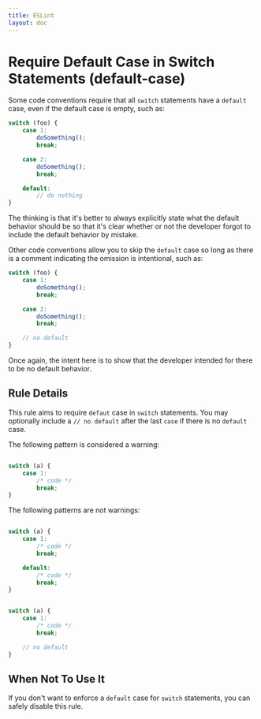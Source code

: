 ```yaml
---
title: ESLint
layout: doc
---
```

<!-- Note: No pull requests accepted for this file. See README.md in the root directory for details. -->
# Require Default Case in Switch Statements (default-case)

Some code conventions require that all `switch` statements have a `default` case, even if the default case is empty, such as:

```js
switch (foo) {
    case 1:
        doSomething();
        break;

    case 2:
        doSomething();
        break;

    default:
        // do nothing
}
```

The thinking is that it's better to always explicitly state what the default behavior should be so that it's clear whether or not the developer forgot to include the default behavior by mistake.

Other code conventions allow you to skip the `default` case so long as there is a comment indicating the omission is intentional, such as:

```js
switch (foo) {
    case 1:
        doSomething();
        break;

    case 2:
        doSomething();
        break;

    // no default
}
```

Once again, the intent here is to show that the developer intended for there to be no default behavior.

## Rule Details

This rule aims to require `defaut` case in `switch` statements. You may optionally include a `// no default` after the last `case` if there is no `default` case.

The following pattern is considered a warning:

```js

switch (a) {
    case 1:
        /* code */
        break;
}

```

The following patterns are not warnings:

```js

switch (a) {
    case 1:
        /* code */
        break;

    default:
        /* code */
        break;
}

```

```js

switch (a) {
    case 1:
        /* code */
        break;

    // no default
}

```


## When Not To Use It

If you don't want to enforce a `default` case for `switch` statements, you can safely disable this rule.

